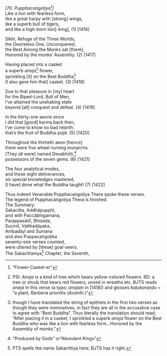 *\[70. Pupphacaṅgoṭiya*[^1]*\]*  
Like a lion with fearless form,  
like a great harpy with \[strong\] wings,  
like a superb bull of tigers,  
and like a high-born lion\[-king\], (1) \[1416\]

Sikhi, Refuge of the Three Worlds,  
the Desireless One, Unconquered,  
the Best Among the Monks sat \[there\],  
Honored by the monks’ Assembly. (2) \[1417\]

Having placed into a casket  
a superb *anoja*[^2] flower,  
sprinkling \[it\] on the Best Buddha[^3]  
\[I also gave him that\] casket. (3) \[1418\]

Due to that pleasure in \[my\] heart  
for the Biped-Lord, Bull of Men,  
I’ve attained the unshaking state  
beyond \[all\] conquest and defeat. (4) \[1419\]

In the thirty-one aeons since  
I did that \[good\] karma back then,  
I’ve come to know no bad rebirth:  
that’s the fruit of Buddha-*pūjā.* (5) \[1420\]

Throughout the thirtieth aeon \[hence\]  
there were five wheel-turning monarchs.  
\[They all were\] named Devabhūti,[^4]  
possessors of the seven gems. (6) \[1421\]

The four analytical modes,  
and these eight deliverances,  
six special knowledges mastered,  
\[I have\] done what the Buddha taught! (7) \[1422\]

Thus indeed Venerable Pupphacaṅgoṭiya Thera spoke these verses.  
The legend of Pupphacaṅgoṭiya Thera is finished.  
The Summary:  
Sakacitta, Addhāpupphī,  
and with Paccābhigamana,  
Parappasādī, Bhisada,  
Sucintī, Vatthadāyaka,  
Ambadāyī and Sumana  
and also Puppacaṅgoṭika  
seventy-one verses counted,  
were uttered by \[these\] goal-seers.  
The Sakacittaniya[^5] Chapter, the Seventh,

[^1]: “Flower-Casket-er”

[^2]: PSI: *Anoja* is a kind of tree which bears yellow-colored flowers. RD: a tree or shrub that bears red flowers, unsed in wreaths etc. BJTS reads *aneja* in this verse (a typo; *anojaṃ* in \[1418\]) and glosses *kaṭukaraṇḍu* = “a plant, Barberia prionitis (*Acanth.*)”

[^3]: though I have translated the string of epithets in the first two verses as though they were nominatives, in fact they are all in the accusative case to agree with “Best Buddha”. Thus literally the translation should read, “After placing it in a casket, I sprinkled a superb *anoja* flower on the Best Buddha who was like a lion with fearless form...Honored by the Assembly of monks.”

[^4]: “Produced by Gods” or”Abundant Kings”

[^5]: PTS spells the name Sakacittiya here; BJTS has it right.
